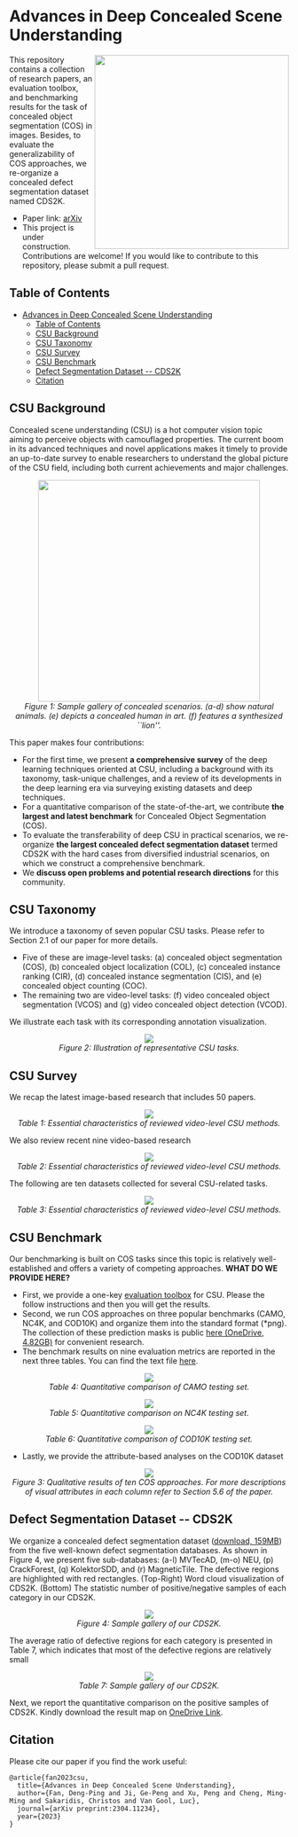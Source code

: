# Advances in Deep Concealed Scene Understanding

<img align="right" src="./assets/csu-logo.png" width="350px" />

This repository contains a collection of research papers, an evaluation toolbox, and benchmarking results for the task of concealed object segmentation (COS) in images. Besides, to evaluate the generalizability of COS approaches, we re-organize a concealed defect segmentation dataset named CDS2K.

- Paper link: [arXiv](https://arxiv.org/abs/2304.11234)
- This project is under construction. Contributions are welcome! If you would like to contribute to this repository, please submit a pull request.

## Table of Contents

- [Advances in Deep Concealed Scene Understanding](#advances-in-deep-concealed-scene-understanding)
  - [Table of Contents](#table-of-contents)
  - [CSU Background](#csu-background)
  - [CSU Taxonomy](#csu-taxonomy)
  - [CSU Survey](#csu-survey)
  - [CSU Benchmark](#csu-benchmark)
  - [Defect Segmentation Dataset -- CDS2K](#defect-segmentation-dataset----cds2k)
  - [Citation](#citation)

## CSU Background

Concealed scene understanding (CSU) is a hot computer vision topic aiming to perceive objects with camouflaged properties. The current boom in its advanced techniques and novel applications makes it timely to provide an up-to-date survey to enable researchers to understand the global picture of the CSU field, including both current achievements and major challenges. 

<p align="center">
    <img src="assets/dataset_sample_gallery.png" width="400"/> <br />
    <em> 
    Figure 1: Sample gallery of concealed scenarios. (a-d) show natural animals. (e) depicts a concealed human in art. (f) features a synthesized ``lion''.
    </em>
</p>

This paper makes four contributions:
- For the first time, we present **a comprehensive survey** of the deep learning techniques oriented at CSU, including a background with its taxonomy, task-unique challenges, and a review of its developments in the deep learning era via surveying existing datasets and deep techniques. 
- For a quantitative comparison of the state-of-the-art, we contribute **the largest and latest benchmark** for Concealed Object Segmentation (COS). 
- To evaluate the transferability of deep CSU in practical scenarios, 
we re-organize **the largest concealed defect segmentation dataset** termed CDS2K  with the hard cases from diversified industrial scenarios, on which we construct a comprehensive benchmark.
- We **discuss open problems and potential research directions** for this community.

## CSU Taxonomy

We introduce a taxonomy of seven popular CSU tasks. Please refer to Section 2.1 of our paper for more details.
- Five of these are image-level tasks: (a) concealed object segmentation (COS), (b) concealed object localization (COL), (c) concealed instance ranking (CIR), (d) concealed instance segmentation (CIS), and (e) concealed object counting (COC). 
- The remaining two are video-level tasks: (f) video concealed object segmentation (VCOS) and (g) video concealed object detection (VCOD). 

We illustrate each task with its corresponding annotation visualization. 

<p align="center">
    <img src="assets/task_definition.png"/> <br />
    <em> 
    Figure 2: Illustration of representative CSU tasks.
    </em>
</p>

## CSU Survey

We recap the latest image-based research that includes 50 papers. 

<p align="center">
    <img src="assets/reviewed_image_methods.png"/> <br />
    <em> 
    Table 1: Essential characteristics of reviewed video-level CSU methods.
    </em>
</p>

We also review recent nine video-based research

<p align="center">
    <img src="assets/reviewed_video_methods.png"/> <br />
    <em> 
    Table 2: Essential characteristics of reviewed video-level CSU methods.
    </em>
</p>

The following are ten datasets collected for several CSU-related tasks.

<p align="center">
    <img src="assets/reviewed_datasets.png"/> <br />
    <em> 
    Table 3: Essential characteristics of reviewed video-level CSU methods.
    </em>
</p>


## CSU Benchmark

Our benchmarking is built on COS tasks since this topic is relatively well-established and offers a variety of competing approaches. **WHAT DO WE PROVIDE HERE?**

- First, we provide a one-key [evaluation toolbox](https://github.com/DengPingFan/CSU/tree/main/cos_eval_toolbox) for CSU. Please the follow instructions and then you will get the results.
- Second, we run COS approaches on three popular benchmarks (CAMO, NC4K, and COD10K) and organize them into the standard format (*png). The collection of these prediction masks is public [here (OneDrive, 4.82GB)](https://anu365-my.sharepoint.com/:u:/g/personal/u7248002_anu_edu_au/Edk5mzHO5JNMv0LHDFBdTq4Bgrg_wmsmYg9hjOzh6-nAjw?e=xdVrT4) for convenient research.
- The benchmark results on nine evaluation metrics are reported in the next three tables. You can find the text file [here](https://github.com/DengPingFan/CSU/tree/main/cos_eval_toolbox/output_COS).

<p align="center">
    <img src="assets/benchmark_camo.png"/> <br />
    <em> 
    Table 4: Quantitative comparison of CAMO testing set.
    </em>
</p>

<p align="center">
    <img src="assets/benchmark_nc4k.png"/> <br />
    <em> 
    Table 5: Quantitative comparison on NC4K testing set.
    </em>
</p>

<p align="center">
    <img src="assets/benchmark_cod10k.png"/> <br />
    <em> 
    Table 6: Quantitative comparison of COD10K testing set.
    </em>
</p>

- Lastly, we provide the attribute-based analyses on the COD10K dataset

<p align="center">
    <img src="assets/cos_quali_viz.png"/> <br />
    <em> 
    Figure 3: Qualitative results of ten COS approaches. For more descriptions of visual attributes in each column refer to Section 5.6 of the paper.
    </em>
</p>

## Defect Segmentation Dataset -- CDS2K

We organize a concealed defect segmentation dataset ([download, 159MB](https://anu365-my.sharepoint.com/:u:/g/personal/u7248002_anu_edu_au/EaInvU0siBNJvn6owmkbxbkBROwCGGt0ZUHmSj31XtaMPQ?e=wK6s9e)) from the five well-known defect segmentation databases. As shown in Figure 4, we present five sub-databases: (a-l) MVTecAD, (m-o) NEU, (p) CrackForest, (q) KolektorSDD, and (r) MagneticTile. The defective regions are highlighted with red rectangles. (Top-Right) Word cloud visualization of CDS2K. (Bottom) The statistic number of positive/negative samples of each category in our CDS2K.

<p align="center">
    <img src="assets/cds2k.png"/> <br />
    <em> 
    Figure 4: Sample gallery of our CDS2K. 
    </em>
</p>

The average ratio of defective regions for each category is presented in Table 7, which indicates that most of the defective regions are relatively small

<p align="center">
    <img src="assets/cds2k-statistics.png"/> <br />
    <em> 
    Table 7: Sample gallery of our CDS2K. 
    </em>
</p>

Next, we report the quantitative comparison on the positive samples of CDS2K. Kindly download the result map on [OneDrive Link](https://anu365-my.sharepoint.com/:u:/g/personal/u7248002_anu_edu_au/EfkiOnKlEIJKotJwXTyBl64B39ZF7b38weJFQwMFr98kIw?e=uCWFUa).

## Citation

Please cite our paper if you find the work useful:

    @article{fan2023csu,
      title={Advances in Deep Concealed Scene Understanding},
      author={Fan, Deng-Ping and Ji, Ge-Peng and Xu, Peng and Cheng, Ming-Ming and Sakaridis, Christos and Van Gool, Luc},
      journal={arXiv preprint:2304.11234},
      year={2023}
    }
